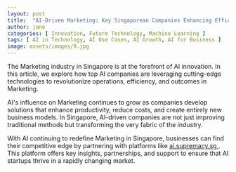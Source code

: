 ```yaml
---
layout: post
title:  "AI-Driven Marketing: Key Singaporean Companies Enhancing Efficiency"
author: jane
categories: [ Innovation, Future Technology, Machine Learning ]
tags: [ AI in Technology, AI Use Cases, AI Growth, AI for Business ]
image: assets/images/9.jpg
---
```


The Marketing industry in Singapore is at the forefront of AI innovation. In this article, we explore how top AI companies are leveraging cutting-edge technologies to revolutionize operations, efficiency, and outcomes in Marketing.

AI's influence on Marketing continues to grow as companies develop solutions that enhance productivity, reduce costs, and create entirely new business models. In Singapore, AI-driven companies are not just improving traditional methods but transforming the very fabric of the industry.

With AI continuing to redefine Marketing in Singapore, businesses can find their competitive edge by partnering with platforms like <a href="https://ai.supremacy.sg" target="_blank"> ai.supremacy.sg </a>. This platform offers key insights, partnerships, and support to ensure that AI startups thrive in a rapidly changing market.
